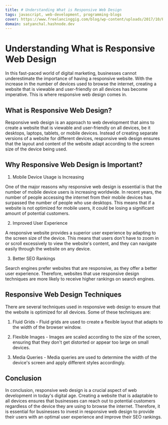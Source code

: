 ```yaml
---
title: # Understanding What is Responsive Web Design
tags: javascript, web-development, programming-blogs
cover: https://www.freelancinggig.com/blog/wp-content/uploads/2017/10/Programming-Language-for-Future.png
domain: satyanchal.hashnode.dev
--- 
```

# Understanding What is Responsive Web Design

In this fast-paced world of digital marketing, businesses cannot underestimate the importance of having a responsive website. With the increase in the number of devices used to browse the internet, creating a website that is viewable and user-friendly on all devices has become imperative. This is where responsive web design comes in.

## What is Responsive Web Design?

Responsive web design is an approach to web development that aims to create a website that is viewable and user-friendly on all devices, be it desktops, laptops, tablets, or mobile devices. Instead of creating separate versions of a website for different devices, responsive web design ensures that the layout and content of the website adapt according to the screen size of the device being used.

## Why Responsive Web Design is Important?

1. Mobile Device Usage is Increasing

One of the major reasons why responsive web design is essential is that the number of mobile device users is increasing worldwide. In recent years, the number of people accessing the internet from their mobile devices has surpassed the number of people who use desktops. This means that if a website is not optimized for mobile users, it could be losing a significant amount of potential customers.

2. Improved User Experience

A responsive website provides a superior user experience by adapting to the screen size of the device. This means that users don't have to zoom in or scroll excessively to view the website's content, and they can navigate easily through the website on any device.

3. Better SEO Rankings

Search engines prefer websites that are responsive, as they offer a better user experience. Therefore, websites that use responsive design techniques are more likely to receive higher rankings on search engines.

## Responsive Web Design Techniques

There are several techniques used in responsive web design to ensure that the website is optimized for all devices. Some of these techniques are:

1. Fluid Grids - Fluid grids are used to create a flexible layout that adapts to the width of the browser window.

2. Flexible Images - Images are scaled according to the size of the screen, ensuring that they don't get distorted or appear too large on small devices.

3. Media Queries - Media queries are used to determine the width of the device's screen and apply different styles accordingly.

## Conclusion

In conclusion, responsive web design is a crucial aspect of web development in today's digital age. Creating a website that is adaptable to all devices ensures that businesses can reach out to potential customers regardless of the device they are using to browse the internet. Therefore, it is essential for businesses to invest in responsive web design to provide their users with an optimal user experience and improve their SEO rankings.
